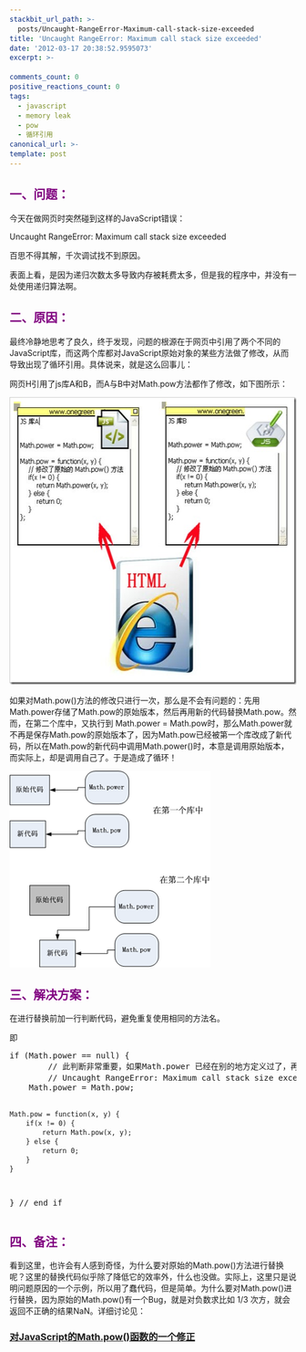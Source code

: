 ```yaml
---
stackbit_url_path: >-
  posts/Uncaught-RangeError-Maximum-call-stack-size-exceeded
title: 'Uncaught RangeError: Maximum call stack size exceeded'
date: '2012-03-17 20:38:52.9595073'
excerpt: >-
  
comments_count: 0
positive_reactions_count: 0
tags: 
  - javascript
  - memory leak
  - pow
  - 循环引用
canonical_url: >-
template: post
---
```

<h2><font color="#800080">一、问题：</font></h2>  <p>今天在做网页时突然碰到这样的JavaScript错误：</p>  <p>Uncaught RangeError: Maximum call stack size exceeded </p>  <p>百思不得其解，千次调试找不到原因。</p>  <p>表面上看，是因为递归次数太多导致内存被耗费太多，但是我的程序中，并没有一处使用递归算法啊。</p>  <h2><font color="#800080">二、原因：</font></h2>  <p>最终冷静地思考了良久，终于发现，问题的根源在于网页中引用了两个不同的JavaScript库，而这两个库都对JavaScript原始对象的某些方法做了修改，从而导致出现了循环引用。具体说来，就是这么回事儿：</p>  <p>网页H引用了js库A和B，而A与B中对Math.pow方法都作了修改，如下图所示：</p>  <p><a href="https://raw.githubusercontent.com/Jeff-Tian/blogengine.net/master/Source/BlogEngine/BlogEngine.NET/App_Data/files/%E6%9C%AA%E6%A0%87%E9%A2%98-1.jpg"><img style="border-right-width: 0px; display: inline; border-top-width: 0px; border-bottom-width: 0px; border-left-width: 0px" title="Maximum call stack size exceeded" border="0" alt="Maximum call stack size exceeded" src="https://raw.githubusercontent.com/Jeff-Tian/blogengine.net/master/Source/BlogEngine/BlogEngine.NET/App_Data/files/%E6%9C%AA%E6%A0%87%E9%A2%98-1_thumb.jpg" width="553" height="504" /></a> </p>  <p></p>  <p>如果对Math.pow()方法的修改只进行一次，那么是不会有问题的：先用Math.power存储了Math.pow的原始版本，然后再用新的代码替换Math.pow。然而，在第二个库中，又执行到 Math.power = Math.pow时，那么Math.power就不再是保存Math.pow的原始版本了，因为Math.pow已经被第一个库改成了新代码，所以在Math.pow的新代码中调用Math.power()时，本意是调用原始版本，而实际上，却是调用自己了。于是造成了循环！</p>  <p><a href="https://raw.githubusercontent.com/Jeff-Tian/blogengine.net/master/Source/BlogEngine/BlogEngine.NET/App_Data/files/image_491.png"><img style="border-bottom: 0px; border-left: 0px; display: inline; border-top: 0px; border-right: 0px" title="Uncaught RangeError: Maximum call stack size exceeded" border="0" alt="Uncaught RangeError: Maximum call stack size exceeded" src="https://raw.githubusercontent.com/Jeff-Tian/blogengine.net/master/Source/BlogEngine/BlogEngine.NET/App_Data/files/image_thumb_214.png" width="353" height="344" /></a> </p>  <h2><font color="#800080">三、解决方案：</font></h2>  <p>在进行替换前加一行判断代码，避免重复使用相同的方法名。</p>  <p>即</p>  <pre class="brush: javascript">if (Math.power == null) {
        // 此判断非常重要，如果Math.power 已经在别的地方定义过了，再次这样重新定义，会导致循环引用，从而引发
        // Uncaught RangeError: Maximum call stack size exceeded 错误
	Math.power = Math.pow;

	Math.pow = function(x, y) {
		if(x != 0) {
			return Math.pow(x, y);
		} else {
			return 0;
		}
	}
} // end if</pre>

<h2><font color="#800080">四、备注：</font></h2>

<p>看到这里，也许会有人感到奇怪，为什么要对原始的Math.pow()方法进行替换呢？这里的替换代码似乎除了降低它的效率外，什么也没做。实际上，这里只是说明问题原因的一个示例，所以用了蠢代码，但是简单。为什么要对Math.pow()进行替换，因为原始的Math.pow()有一个Bug，就是对负数求比如 1/3 次方，就会返回不正确的结果NaN。详细讨论见：</p>

<h3><a href="http://zizhujy.com/blog/post/2012/02/21/%E5%AF%B9JavaScript%E7%9A%84Mathpow()%E5%87%BD%E6%95%B0%E7%9A%84%E4%B8%80%E4%B8%AA%E4%BF%AE%E6%AD%A3.aspx">对JavaScript的Math.pow()函数的一个修正</a></h3>